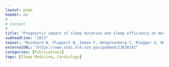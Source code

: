 ```yaml
---
layout: page
header: no
#
# Content
#
title: "Prognostic impact of sleep duration and sleep efficiency on mortality in patients with chronic heart failure."
subheadline: "2013"
teaser: "Reinhard W, Plappert N, Zeman F, Hengstenberg C, Riegger G, Novack V, Maimon N, Pfeifer M, Arzt M."
externalURL: "https://www.ncbi.nlm.nih.gov/pubmed/23628241"
categories: [Publications]
tags: [Sleep Medicine, Cardiology]
---
```

